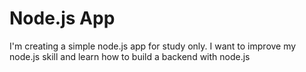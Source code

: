 # Node.js App

I'm creating a simple node.js app for study only. I want to improve my node.js skill and learn how to build a backend with node.js

